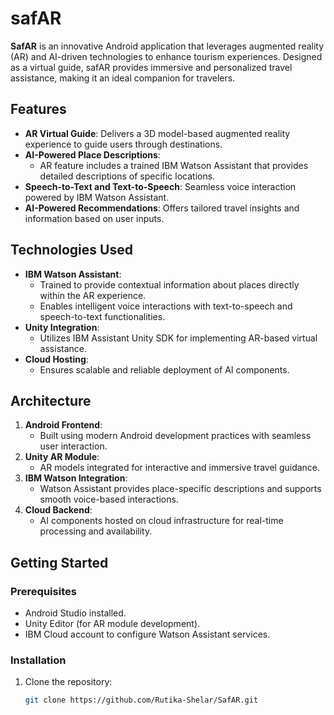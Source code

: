 # safAR  

**SafAR** is an innovative Android application that leverages augmented reality (AR) and AI-driven technologies to enhance tourism experiences. Designed as a virtual guide, safAR provides immersive and personalized travel assistance, making it an ideal companion for travelers.  

## Features  
- **AR Virtual Guide**: Delivers a 3D model-based augmented reality experience to guide users through destinations.  
- **AI-Powered Place Descriptions**:  
  - AR feature includes a trained IBM Watson Assistant that provides detailed descriptions of specific locations.  
- **Speech-to-Text and Text-to-Speech**: Seamless voice interaction powered by IBM Watson Assistant.  
- **AI-Powered Recommendations**: Offers tailored travel insights and information based on user inputs.  

## Technologies Used  
- **IBM Watson Assistant**:  
  - Trained to provide contextual information about places directly within the AR experience.  
  - Enables intelligent voice interactions with text-to-speech and speech-to-text functionalities.  
- **Unity Integration**:  
  - Utilizes IBM Assistant Unity SDK for implementing AR-based virtual assistance.  
- **Cloud Hosting**:  
  - Ensures scalable and reliable deployment of AI components.  

## Architecture  
1. **Android Frontend**:  
   - Built using modern Android development practices with seamless user interaction.  
2. **Unity AR Module**:  
   - AR models integrated for interactive and immersive travel guidance.  
3. **IBM Watson Integration**:  
   - Watson Assistant provides place-specific descriptions and supports smooth voice-based interactions.  
4. **Cloud Backend**:  
   - AI components hosted on cloud infrastructure for real-time processing and availability.  

## Getting Started  

### Prerequisites  
- Android Studio installed.  
- Unity Editor (for AR module development).  
- IBM Cloud account to configure Watson Assistant services.  

### Installation  
1. Clone the repository:  
   ```bash  
   git clone https://github.com/Rutika-Shelar/SafAR.git 
